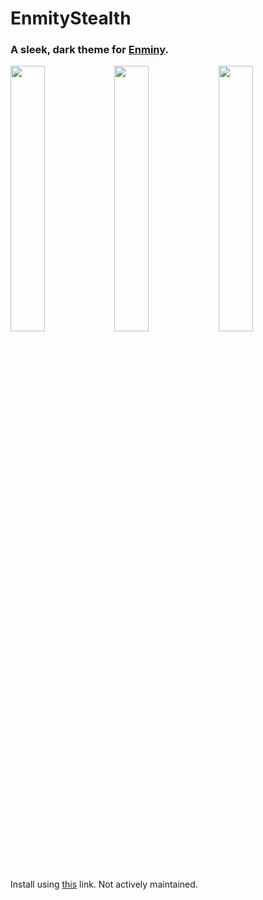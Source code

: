 # EnmityStealth

### A sleek, dark theme for [Enminy](https://github.com/enmity-mod/enmity).


<img src="https://user-images.githubusercontent.com/24487638/167592925-7b60b4e0-e936-40e3-945c-ac50b161b9ae.png" width=33% height=33%><img src="https://user-images.githubusercontent.com/24487638/167592163-c8e1eee2-2cfd-4f12-a6e1-7e638cdb2f25.PNG" width=33% height=33%><img src="https://user-images.githubusercontent.com/24487638/167592165-a702fea1-e711-44df-9a85-863f81f5213a.PNG" width=33% height=33%>

Install using [this](https://raw.githubusercontent.com/Bobrobot1/EnmityStealth/main/Stealth.json) link.
Not actively maintained.
